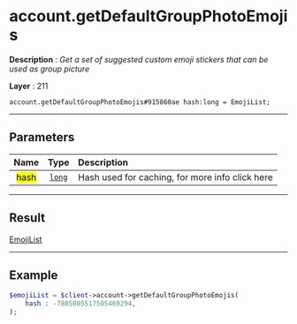 # account.getDefaultGroupPhotoEmojis

**Description** : *Get a set of suggested custom emoji stickers that can be used as group picture*

**Layer** : 211

```tl
account.getDefaultGroupPhotoEmojis#915860ae hash:long = EmojiList;
```

---

## Parameters

| Name | Type | Description |
| :---: | :---: | :--- |
| <mark>hash</mark> | [`long`](type/long) | Hash used for caching, for more info click here |

---

## Result

[EmojiList](type/EmojiList)

---

## Example

```php
$emojiList = $client->account->getDefaultGroupPhotoEmojis(
	hash : -7885005517505469294,
);
```